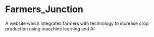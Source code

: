 # Farmers_Junction
A website which integrates farmers with technology to increase crop production using macchine learning and AI

